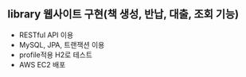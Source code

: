 ## library 웹사이트 구현(책 생성, 반납, 대출, 조회 기능)

- RESTful API 이용
- MySQL, JPA, 트랜잭션 이용
- profile적용 H2로 테스트
- AWS EC2 배포
